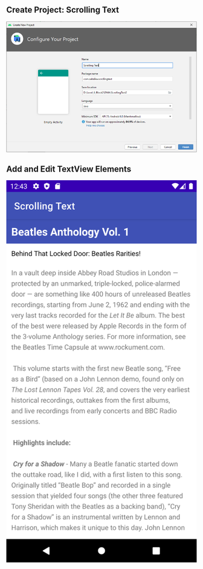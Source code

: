 ## Create Project: Scrolling Text
![Scrollig Text Task1](Screenshot_Of_Task/Task1_ProjectCreated.PNG)

## Add and Edit TextView Elements
![Scrollig Text Task1](Screenshot_Of_Task/Task1_Completed.png)